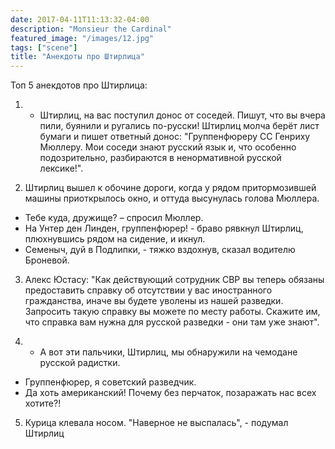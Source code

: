 ```yaml
---
date: 2017-04-11T11:13:32-04:00
description: "Monsieur the Cardinal"
featured_image: "/images/12.jpg"
tags: ["scene"]
title: "Анекдоты про Штирлица"
---
```


Топ 5 анекдотов про Штирлица:

1) - Штирлиц, на вас поступил донос от соседей. Пишут, что вы вчера пили, буянили и ругались по-русски!
Штирлиц молча берёт лист бумаги и пишет ответный донос:
"Группенфюреру СС Генриху Мюллеру. Мои соседи знают русский язык и, что особенно подозрительно, разбираются в ненормативной русской лексике!".

2) Штирлиц вышел к обочине дороги, когда у рядом притормозившей машины приоткрылось окно, и оттуда высунулась голова Мюллера.
- Тебе куда, дружище? – спросил Мюллер.
- На Унтер ден Линден, группенфюрер! - браво рявкнул Штирлиц, плюхнувшись рядом на сидение, и икнул.
- Семеныч, дуй в Подлипки, - тяжко вздохнув, сказал водителю Броневой.

3) Алекс Юстасу:
"Как действующий сотрудник СВР вы теперь обязаны предоставить справку об отсутствии у вас иностранного гражданства, иначе вы будете уволены из нашей разведки.
Запросить такую справку вы можете по месту работы.
Скажите им, что справка вам нужна для русской разведки - они там уже знают".

4) - А вот эти пальчики, Штирлиц, мы обнаружили на чемодане русской радистки.
- Группенфюрер, я советский разведчик.
- Да хоть американский! Почему без перчаток, позаражать нас всех хотите?!

5) Курица клевала носом.
"Наверное не выспалась", - подумал Штирлиц   
